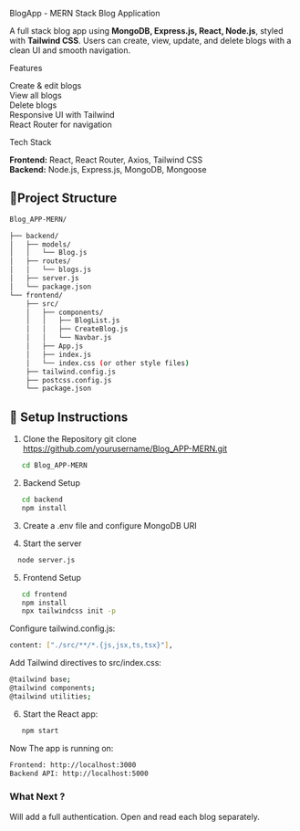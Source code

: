 BlogApp - MERN Stack Blog Application

   A full stack blog app using **MongoDB, Express.js, React, Node.js**, styled with **Tailwind CSS**. Users can create, view, update, and delete blogs with a clean UI and smooth navigation.

Features

   Create & edit blogs  
   View all blogs  
   Delete blogs  
   Responsive UI with Tailwind  
   React Router for navigation

Tech Stack

**Frontend:** React, React Router, Axios, Tailwind CSS  
**Backend:** Node.js, Express.js, MongoDB, Mongoose

## 📁Project Structure
```bash
Blog_APP-MERN/

├── backend/
│   ├── models/
│   │   └── Blog.js
│   ├── routes/
│   │   └── blogs.js
│   ├── server.js
│   └── package.json
└── frontend/
    ├── src/
    │   ├── components/
    │   │   ├── BlogList.js
    │   │   ├── CreateBlog.js
    │   │   └── Navbar.js
    │   ├── App.js
    │   ├── index.js
    │   └── index.css (or other style files)
    ├── tailwind.config.js
    ├── postcss.config.js
    └── package.json
```
## 🔧 Setup Instructions
1. Clone the Repository
git clone https://github.com/yourusername/Blog_APP-MERN.git
```bash
   cd Blog_APP-MERN
```

2. Backend Setup
```bash
   cd backend
   npm install
```

3. Create a .env file and configure MongoDB URI

4. Start the server 
 ```bash 
   node server.js
```

5. Frontend Setup
```bash
   cd frontend
   npm install
   npx tailwindcss init -p
```
Configure tailwind.config.js:
```bash
content: ["./src/**/*.{js,jsx,ts,tsx}"],
```

Add Tailwind directives to src/index.css:
```bash
@tailwind base;
@tailwind components;
@tailwind utilities;
```

6. Start the React app:
```bash
   npm start
```
Now The app is running on:
```bash
Frontend: http://localhost:3000
Backend API: http://localhost:5000
```

### What Next ?

   Will add a full authentication.
   Open and read each blog separately.
